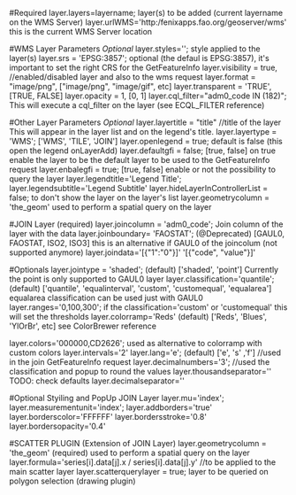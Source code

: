 
#Required
layer.layers=layername; layer(s) to be added (current layername on the WMS Server)
layer.urlWMS='http:/fenixapps.fao.org/geoserver/wms' this is the current WMS Server location

#WMS Layer Parameters *Optional*
layer.styles='';        style applied to the layer(s)
layer.srs = 'EPSG:3857'; optional (the defaul is EPSG:3857), it's important to set the right CRS for the GetFeatureInfo
layer.visibility = true, //enabled/disabled layer and also to the wms request
layer.format = "image/png", ["image/png", "image/gif", etc]
layer.transparent = 'TRUE', [TRUE, FALSE]
layer.opacity = 1, [0, 1]
layer.cql_filter="adm0_code IN (182)"; This will execute a cql_filter on the layer (see ECQL_FILTER reference)

#Other Layer Parameters *Optional*
layer.layertitle = "title" //title of the layer This will appear in the layer list and on the legend's title.
layer.layertype  = 'WMS'; ['WMS', 'TILE', 'JOIN']
layer.openlegend = true; default is false (this open the legend onLayerAdd)
layer.defaultgfi = false; [true, false] on true enable the layer to be the default layer to be used to the GetFeatureInfo request
layer.enbalegfi = true; [true, false] enable or not the possibility to query the layer
layer.legendtitle='Legend Title';
layer.legendsubtitle='Legend Subtitle'
layer.hideLayerInControllerList = false; to don't show the layer on the layer's list
layer.geometrycolumn = 'the_geom' used to perform a spatial query on the layer

#JOIN Layer (required)
layer.joincolumn = 'adm0_code'; Join column of the layer with the data
layer.joinboundary= 'FAOSTAT'; (@Deprecated) [GAUL0, FAOSTAT, ISO2, ISO3] this is an alternative if GAUL0 of the joincolum (not supported anymore)
layer.joindata='[{"1":"0"}]' '[{"code", "value"}]'

#Optionals
layer.jointype = 'shaded'; (default) ['shaded', 'point'] Currently the point is only supported to GAUL0 layer
layer.classification='quantile'; (default) ['quantile', 'equalinterval', 'custom', 'customequal', 'equalarea'] equalarea classification can be used just with GAUL0
layer.ranges='0,100,300'; if the classification='custom' or 'customequal' this will set the thresholds
layer.colorramp='Reds' (default) ['Reds', 'Blues', 'YlOrBr', etc] see ColorBrewer reference

layer.colors='000000,CD2626'; used as alternative to colorramp with custom colors
layer.intervals='2'
layer.lang='e'; (default) ['e', 's' ,'f'] //used in the join GetFeatureInfo request
layer.decimalnumbers='3'; //used the classification and popup to round the values
layer.thousandseparator='' TODO: check defaults
layer.decimalseparator=''

#Optional Styiling and PopUp JOIN Layer
layer.mu='index';
layer.measurementunit='index';
layer.addborders='true'
layer.borderscolor='FFFFFF'
layer.bordersstroke='0.8'
layer.bordersopacity='0.4'

#SCATTER PLUGIN (Extension of JOIN Layer)
layer.geometrycolumn = 'the_geom' (required) used to perform a spatial query on the layer
layer.formula='series[i].data[j].x / series[i].data[j].y' //to be applied to the main scatter layer
layer.scatterquerylayer = true; layer to be queried on polygon selection (drawing plugin)
